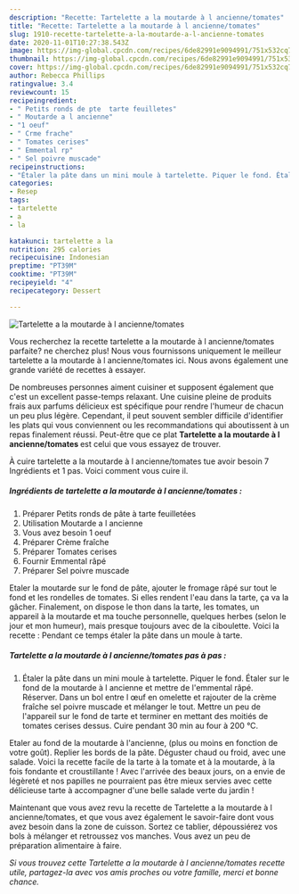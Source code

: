 ```yaml
---
description: "Recette: Tartelette a la moutarde à l ancienne/tomates"
title: "Recette: Tartelette a la moutarde à l ancienne/tomates"
slug: 1910-recette-tartelette-a-la-moutarde-a-l-ancienne-tomates
date: 2020-11-01T10:27:38.543Z
image: https://img-global.cpcdn.com/recipes/6de82991e9094991/751x532cq70/tartelette-a-la-moutarde-a-l-anciennetomates-photo-principale-de-la-recette.jpg
thumbnail: https://img-global.cpcdn.com/recipes/6de82991e9094991/751x532cq70/tartelette-a-la-moutarde-a-l-anciennetomates-photo-principale-de-la-recette.jpg
cover: https://img-global.cpcdn.com/recipes/6de82991e9094991/751x532cq70/tartelette-a-la-moutarde-a-l-anciennetomates-photo-principale-de-la-recette.jpg
author: Rebecca Phillips
ratingvalue: 3.4
reviewcount: 15
recipeingredient:
- " Petits ronds de pte  tarte feuilletes"
- " Moutarde a l ancienne"
- "1 oeuf"
- " Crme frache"
- " Tomates cerises"
- " Emmental rp"
- " Sel poivre muscade"
recipeinstructions:
- "Étaler la pâte dans un mini moule à tartelette. Piquer le fond. Étaler sur le fond de la moutarde à l ancienne et mettre de l&#39;emmental râpé. Réserver. Dans un bol entre l œuf en omelette et rajouter de la crème fraîche sel poivre muscade et mélanger le tout. Mettre un peu de l&#39;appareil sur le fond de tarte et terminer en mettant des moitiés de tomates cerises dessus. Cuire pendant 30 min au four à 200 °C."
categories:
- Resep
tags:
- tartelette
- a
- la

katakunci: tartelette a la 
nutrition: 295 calories
recipecuisine: Indonesian
preptime: "PT39M"
cooktime: "PT39M"
recipeyield: "4"
recipecategory: Dessert

---
```



![Tartelette a la moutarde à l ancienne/tomates](https://img-global.cpcdn.com/recipes/6de82991e9094991/751x532cq70/tartelette-a-la-moutarde-a-l-anciennetomates-photo-principale-de-la-recette.jpg)

Vous recherchez la recette tartelette a la moutarde à l ancienne/tomates parfaite? ne cherchez plus! Nous vous fournissons uniquement le meilleur tartelette a la moutarde à l ancienne/tomates ici. Nous avons également une grande variété de recettes à essayer.

De nombreuses personnes aiment cuisiner et supposent également que c'est un excellent passe-temps relaxant. Une cuisine pleine de produits frais aux parfums délicieux est spécifique pour rendre l'humeur de chacun un peu plus légère. Cependant, il peut souvent sembler difficile d'identifier les plats qui vous conviennent ou les recommandations qui aboutissent à un repas finalement réussi. Peut-être que ce plat <strong> Tartelette a la moutarde à l ancienne/tomates </strong> est celui que vous essayez de trouver.

<!--inarticleads1-->

À cuire tartelette a la moutarde à l ancienne/tomates tue avoir besoin 7 Ingrédients et 1 pas. Voici comment vous cuire il.

##### Ingrédients de tartelette a la moutarde à l ancienne/tomates :

1. Préparer  Petits ronds de pâte à tarte feuilletées
1. Utilisation  Moutarde a l ancienne
1. Vous avez besoin 1 oeuf
1. Préparer  Crème fraîche
1. Préparer  Tomates cerises
1. Fournir  Emmental râpé
1. Préparer  Sel poivre muscade


Etaler la moutarde sur le fond de pâte, ajouter le fromage râpé sur tout le fond et les rondelles de tomates. Si elles rendent l&#39;eau dans la tarte, ça va la gâcher. Finalement, on dispose le thon dans la tarte, les tomates, un appareil à la moutarde et ma touche personnelle, quelques herbes (selon le jour et mon humeur), mais presque toujours avec de la ciboulette. Voici la recette : Pendant ce temps étaler la pâte dans un moule à tarte. 

<!--inarticleads2-->

##### Tartelette a la moutarde à l ancienne/tomates pas à pas :

1. Étaler la pâte dans un mini moule à tartelette. Piquer le fond. Étaler sur le fond de la moutarde à l ancienne et mettre de l&#39;emmental râpé. Réserver. Dans un bol entre l œuf en omelette et rajouter de la crème fraîche sel poivre muscade et mélanger le tout. Mettre un peu de l&#39;appareil sur le fond de tarte et terminer en mettant des moitiés de tomates cerises dessus. Cuire pendant 30 min au four à 200 °C.


Etaler au fond de la moutarde à l&#39;ancienne, (plus ou moins en fonction de votre goût). Replier les bords de la pâte. Déguster chaud ou froid, avec une salade. Voici la recette facile de la tarte à la tomate et à la moutarde, à la fois fondante et croustillante ! Avec l&#39;arrivée des beaux jours, on a envie de légèreté et nos papilles ne pourraient pas être mieux servies avec cette délicieuse tarte à accompagner d&#39;une belle salade verte du jardin ! 

<!--inarticleads1-->

<p>
Maintenant que vous avez revu la recette de Tartelette a la moutarde à l ancienne/tomates, et que vous avez également le savoir-faire dont vous avez besoin dans la zone de cuisson. Sortez ce tablier, dépoussiérez vos bols à mélanger et retroussez vos manches. Vous avez un peu de préparation alimentaire à faire.
</p>

<p>
<i>Si vous trouvez cette Tartelette a la moutarde à l ancienne/tomates recette utile, partagez-la avec vos amis proches ou votre famille, merci et bonne chance.</i>
</p>
